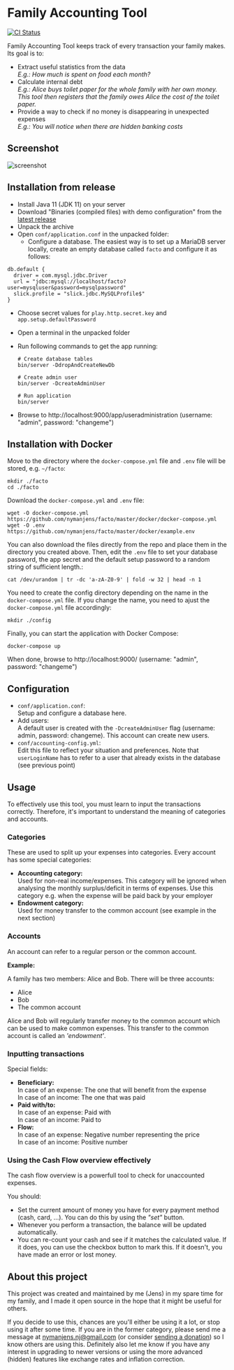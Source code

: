 Family Accounting Tool
======================

[![CI Status](https://github.com/nymanjens/facto/actions/workflows/ci.yml/badge.svg)](https://github.com/nymanjens/facto/actions)

Family Accounting Tool keeps track of every transaction your family makes. Its goal is to:

- Extract useful statistics from the data<br>
  _E.g.: How much is spent on food each month?_
- Calculate internal debt<br>
  _E.g.: Alice buys toilet paper for the whole family with her own money. This tool then registers
  that the family owes Alice the cost of the toilet paper._
- Provide a way to check if no money is disappearing in unexpected expenses<br>
  _E.g.: You will notice when there are hidden banking costs_

## Screenshot

![screenshot](screenshot.png "Screenshot")

## Installation from release

- Install Java 11 (JDK 11) on your server
- Download "Binaries (compiled files) with demo configuration" from the [latest
  release](https://github.com/nymanjens/facto/releases)
- Unpack the archive
- Open `conf/application.conf` in the unpacked folder:
  - Configure a database. The easiest way is to set up a MariaDB server locally,
    create an empty database called `facto` and configure it as follows:

```
db.default {
  driver = com.mysql.jdbc.Driver
  url = "jdbc:mysql://localhost/facto?user=mysqluser&password=mysqlpassword"
  slick.profile = "slick.jdbc.MySQLProfile$"
}
```

  - Choose secret values for `play.http.secret.key` and `app.setup.defaultPassword`

- Open a terminal in the unpacked folder
- Run following commands to get the app running:

    ```
    # Create database tables
    bin/server -DdropAndCreateNewDb

    # Create admin user
    bin/server -DcreateAdminUser

    # Run application
    bin/server
    ```

- Browse to http://localhost:9000/app/useradministration (username: "admin", password: "changeme")

## Installation with Docker

Move to the directory where the `docker-compose.yml` file and `.env` file will be stored, e.g. `~/facto`:

```
mkdir ./facto
cd ./facto
```

Download the `docker-compose.yml` and `.env` file:
```
wget -O docker-compose.yml https://github.com/nymanjens/facto/master/docker/docker-compose.yml
wget -O .env https://github.com/nymanjens/facto/master/docker/example.env
```

You can also download the files directly from the repo and place them in the directory you created above.
Then, edit the `.env` file to set your database password, the app secret and the default setup password to a random string of sufficient length.:
```
cat /dev/urandom | tr -dc 'a-zA-Z0-9' | fold -w 32 | head -n 1
```

You need to create the config directory depending on the name in the `docker-compose.yml` file. If you change the name, you need to ajust the `docker-compose.yml` file accordingly:
```
mkdir ./config
```

Finally, you can start the application with Docker Compose:
```
docker-compose up
```

When done, browse to http://localhost:9000/ (username: "admin", password: "changeme")

## Configuration
- `conf/application.conf`:<br>
  Setup and configure a database here.
- Add users:<br>
  A default user is created with the `-DcreateAdminUser` flag (username: admin, password:
  changeme). This account can create new users.
- `conf/accounting-config.yml`:<br>
  Edit this file to reflect your situation and preferences. Note that
  `userLoginName` has to refer to a user that already exists in the database
  (see previous point)

## Usage
To effectively use this tool, you must learn to input the transactions correctly. Therefore,
it's important to understand the meaning of categories and accounts.

### Categories
These are used to split up your expenses into categories. Every account has some
special categories:

- **Accounting category:**<br>
  Used for non-real income/expenses. This category will be ignored when analysing the monthly
  surplus/deficit in terms of expenses. Use this category e.g. when the expense will be paid
  back by your employer
- **Endowment category:**<br>
  Used for money transfer to the common account (see example in the next section)

### Accounts
An account can refer to a regular person or the common account.

**Example:**

A family has two members: Alice and Bob. There will be three accounts:

- Alice
- Bob
- The common account

Alice and Bob will regularly transfer money to the common account which can be used to make
common expenses. This transfer to the common account is called an _'endowment'_.

### Inputting transactions
Special fields:

- **Beneficiary:**<br>
  In case of an expense: The one that will benefit from the expense<br>
  In case of an income: The one that was paid
- **Paid with/to:**<br>
  In case of an expense: Paid with<br>
  In case of an income: Paid to
- **Flow:**<br>
  In case of an expense: Negative number representing the price<br>
  In case of an income: Positive number

### Using the Cash Flow overview effectively
The cash flow overview is a powerfull tool to check for unaccounted expenses.

You should:

- Set the current amount of money you have for every payment method (cash, card, ...).
  You can do this by using the _"set"_ button.
- Whenever you perform a transaction, the balance will be updated automatically.
- You can re-count your cash and see if it matches the calculated value.
  If it does, you can use the checkbox button to mark this.
  If it doesn't, you have made an error or lost money.

## About this project

This project was created and maintained by me (Jens) in my spare time for my
family, and I made it open source in the hope that it might be useful for
others.

If you decide to use this, chances are you'll either be using it a lot, or stop
using it after some time. If you are in the former category, please send me a
message at nymanjens.nj@gmail.com (or consider [sending a
donation](https://github.com/sponsors/nymanjens)) so I know others are using
this. Definitely also let me know if you have any interest in upgrading to newer
versions or using the more advanced (hidden) features like exchange rates and
inflation correction.
